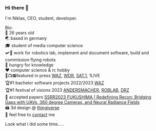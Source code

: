 ### Hi there 👋

I'm Niklas, CEO, student, developer.<br/>

Bio:<br/>
🧑 26 years old<br/>
🌏 based in germany<br/>
🎓 student of media computer science<br/>
🛩️🚁 work for robotics lab, implement and document software, build and commission flying robots<br/>
🍴 hungry for knowledge<br/>
❤️ computer science & rc hobby<br/>
📰📺📻featured in press [WAZ](https://www.waz.de/staedte/dortmund/wie-drohnen-aus-gelsenkirchen-leben-retten-koennen-id237101559.html), [WDR](https://www1.wdr.de/fernsehen/lokalzeit/ruhr/videos/video-studierende-entwickeln-drohnen-als-lebensretter-100.html), [SAT.1](https://www.sat1nrw.de/aktuell/drohnen-sollen-leben-retten-230697/), 1LIVE<br/>
🏆#1 bachelor software projects 2022/2023 [WAZ](https://www.waz.de/staedte/gelsenkirchen/gelsenkirchener-studenten-praesentieren-ihre-besten-ideen-id237540113.html)<br/>
🏆#1 festival of visions 2023 [ANDERSMACHER](https://www.instagram.com/p/CsG8HehN_YU/), [ROBLAB](https://www.instagram.com/p/CsJTiEBM4sN/), [DRZ](https://www.instagram.com/p/CsJZ818ItcN/)<br/>
🔬 accepted papers [SSRR2023 FUKUSHIMA | Redefining Recon: Bridging Gaps with UAVs, 360 degree Cameras, and Neural Radiance Fields](https://arxiv.org/abs/2401.06143)  
🖨️ 3d design @ [thingiverse](https://www.thingiverse.com/niklas_voigt/)  
📩 feel free to [contact](mailto:mail@niklas.voigt@studmail.w-hs.de) me



Look what i did some time.....
